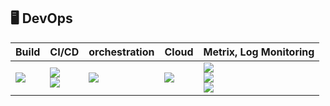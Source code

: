 ## 🖥 DevOps

|Build|CI/CD|orchestration|Cloud|Metrix, Log Monitoring|
|-----|-----|------------|-----|----------|
|<img src="https://img.shields.io/badge/jenkins-D24939?style=for-the-badge&logo=jenkins&logoColor=white"/> | <img src="https://img.shields.io/badge/argo-EF7B4D?style=for-the-badge&logo=argo&logoColor=white"/> </br> <img src="https://img.shields.io/badge/githubactions-2088FF?style=for-the-badge&logo=githubactions&logoColor=white"/>  | <img src="https://img.shields.io/badge/kubernetes-326CE5?style=for-the-badge&logo=kubernetes&logoColor=white"/>  | <img src="https://img.shields.io/badge/googlecloud-4285F4?style=for-the-badge&logo=googlecloud&logoColor=white"/>   | <img src="https://img.shields.io/badge/prometheus-E6522C?style=for-the-badge&logo=prometheus&logoColor=white"/>  </br> <img src="https://img.shields.io/badge/grafana-F46800?style=for-the-badge&logo=grafana&logoColor=white"/>  </br> <img src="https://img.shields.io/badge/loki-F46800?style=for-the-badge&logo=loki&logoColor=white"/>   |
